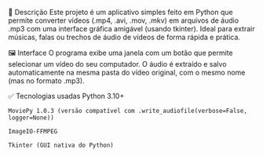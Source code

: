 🎯 Descrição
    Este projeto é um aplicativo simples feito em Python que permite converter vídeos (.mp4, .avi, .mov, .mkv) em arquivos de áudio .mp3 com uma interface gráfica amigável (usando tkinter).
    Ideal para extrair músicas, falas ou trechos de áudio de vídeos de forma rápida e prática.

🖼️ Interface
    O programa exibe uma janela com um botão que permite selecionar um vídeo do seu computador.
    O áudio é extraído e salvo automaticamente na mesma pasta do vídeo original, com o mesmo nome (mas no formato .mp3).

✅ Tecnologias usadas
    Python 3.10+

    MoviePy 1.0.3 (versão compatível com .write_audiofile(verbose=False, logger=None))

    ImageIO-FFMPEG

    Tkinter (GUI nativa do Python)

